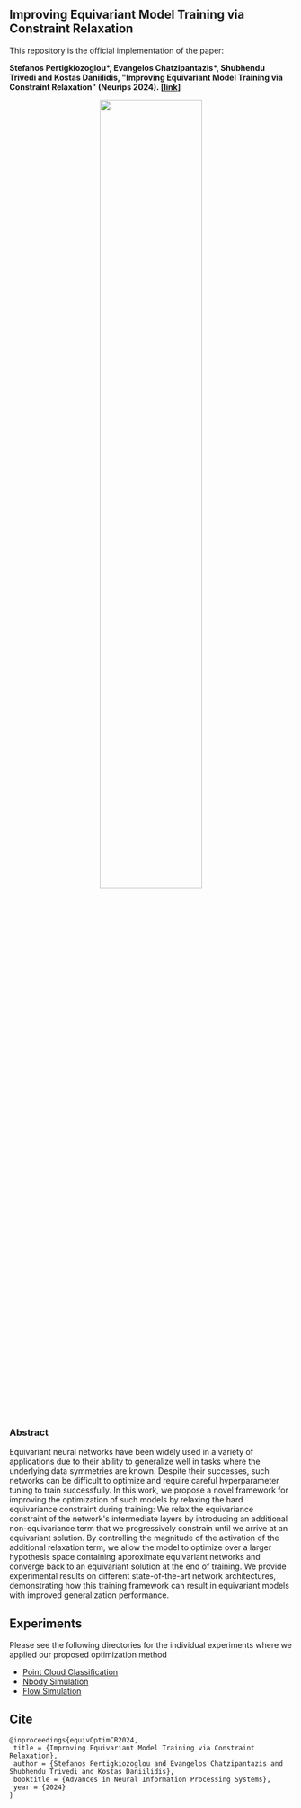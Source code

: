 ## Improving Equivariant Model Training via Constraint Relaxation
This repository is the official implementation of the paper:

__Stefanos Pertigkiozoglou\*, Evangelos Chatzipantazis\*, Shubhendu Trivedi and Kostas Daniilidis, "Improving Equivariant Model Training via Constraint Relaxation" (Neurips 2024). [[link](https://openreview.net/forum?id=tWkL7k1u5v&referrer=%5BAuthor%20Console%5D(%2Fgroup%3Fid%3DNeurIPS.cc%2F2024%2FConference%2FAuthors%23your-submissions))]__

<p align="center">
<img src="https://github.com/StefanosPert/Equivariant_Optimization_CR/blob/main/assets/ApproximateEquivarianceOptimization.jpg" width=60%>
</p>

### Abstract
Equivariant neural networks have been widely used in a variety of applications due to their ability to generalize well in tasks where the underlying data symmetries are known. Despite their successes, such networks can be difficult to optimize and require careful hyperparameter tuning to train successfully. In this work, we propose a novel framework for improving the optimization of such models by relaxing the hard equivariance constraint during training: We relax the equivariance constraint of the network's intermediate layers by introducing an additional non-equivariance term that we progressively constrain until we arrive at an equivariant solution. By controlling the magnitude of the activation of the additional relaxation term, we allow the model to optimize over a larger hypothesis space containing approximate equivariant networks and converge back to an equivariant solution at the end of training. We provide experimental results on different state-of-the-art network architectures, demonstrating how this training framework can result in equivariant models with improved generalization performance. 

## Experiments
Please see the following directories for the individual experiments where we applied our proposed optimization method
- [Point Cloud Classification](https://github.com/StefanosPert/Equivariant_Optimization_CR/tree/main/PCClassification)
- [Nbody Simulation](https://github.com/StefanosPert/Equivariant_Optimization_CR/tree/main/Nbody_sim)
- [Flow Simulation](https://github.com/StefanosPert/Equivariant_Optimization_CR/tree/main/2DFlow)

## Cite
```
@inproceedings{equivOptimCR2024,
 title = {Improving Equivariant Model Training via Constraint Relaxation},
 author = {Stefanos Pertigkiozoglou and Evangelos Chatzipantazis and Shubhendu Trivedi and Kostas Daniilidis},
 booktitle = {Advances in Neural Information Processing Systems},
 year = {2024}
}
```
